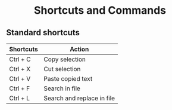 <h1 align="center">Shortcuts and Commands</h1>

## Standard shortcuts

| Shortcuts  | Action |
| ------------- | ------------- |
| Ctrl + C  | Copy selection  |
| Ctrl + X  | Cut selection  |
| Ctrl + V  | Paste copied text |
| Ctrl + F  | Search in file |
| Ctrl + L  | Search and replace in file |
